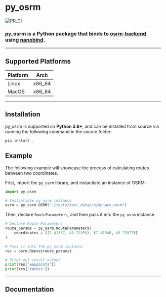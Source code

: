 # py_osrm
![PR_CI](https://github.com/gis-ops/py-osrm/actions/workflows/pull_request.yml/badge.svg)

### py_osrm is a Python package that binds to [osrm-backend](https://github.com/Project-OSRM/osrm-backend) using [nanobind](https://github.com/wjakob/nanobind).

---

## Supported Platforms
Platform | Arch
---|---
Linux | x86_64
MacOS | x86_64

---

## Installation
py_osrm is supported on **Python 3.8+**, and can be installed from source via running the following command in the source folder:
```
pip install .
```

## Example
The following example will showcase the process of calculating routes between two coordinates.

First, import the `py_osrm` library, and instantiate an instance of OSRM:
```python
import py_osrm

# Instantiate py_osrm instance
osrm = py_osrm.OSRM("./tests/test_data/ch/monaco.osrm")
```

Then, declare `RouteParameters`, and then pass it into the `py_osrm` instance:
```python
# Declare Route Parameters
route_params = py_osrm.RouteParameters(
    coordinates = [(7.41337, 43.72956), (7.41546, 43.73077)]
)

# Pass it into the py_osrm instance
res = osrm.Route(route_params)

# Print out result output
print(res["waypoints"])
print(res["routes"])
```

---

## Documentation

